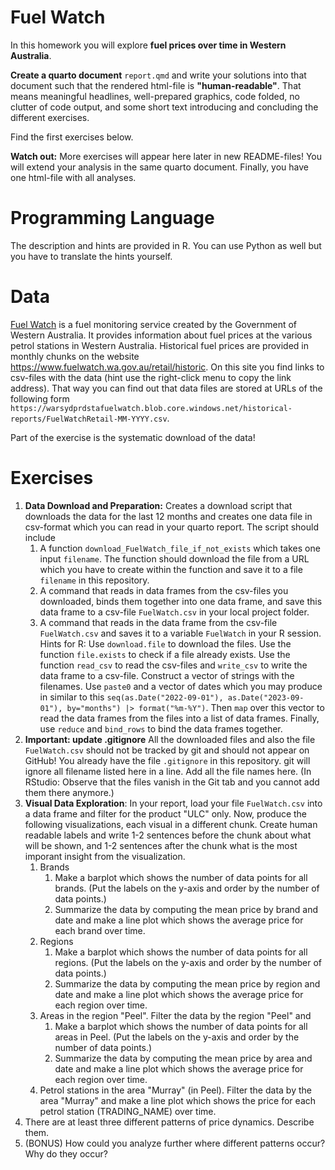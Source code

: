 # Fuel Watch

In this homework you will explore **fuel prices over time in Western Australia**. 

**Create a quarto document** `report.qmd` and write your solutions into that document such that the rendered html-file is **"human-readable"**. That means meaningful headlines, well-prepared graphics, code folded, no clutter of code output, and some short text introducing and concluding the different exercises. 

Find the first exercises below.   

**Watch out:** More exercises will appear here later in new README-files! You will extend your analysis in the same quarto document. 
Finally, you have one html-file with all analyses. 

# Programming Language 

The description and hints are provided in R. You can use Python as well but you have to translate the hints yourself.

# Data

[Fuel Watch](https://www.fuelwatch.wa.gov.au) is a fuel monitoring service created by the Government of Western Australia. It provides information about fuel prices at the various petrol stations in Western Australia.
Historical fuel prices are provided in monthly chunks on the website https://www.fuelwatch.wa.gov.au/retail/historic. On this site you find links to csv-files with the data (hint use the right-click menu to copy the link address). That way you can find out that data files are stored at URLs of the following form `https://warsydprdstafuelwatch.blob.core.windows.net/historical-reports/FuelWatchRetail-MM-YYYY.csv`. 

Part of the exercise is the systematic download of the data! 

# Exercises

1. **Data Download and Preparation:** Creates a download script that downloads the data for the last 12 months and creates one data file in csv-format which you can read in your quarto report. The script should include
    1. A function `download_FuelWatch_file_if_not_exists` which takes one input `filename`. The function should download the file from a URL which you have to create within the function and save it to a file `filename` in this repository.  
    2. A command that reads in data frames from the csv-files you downloaded, binds them together into one data frame, and save this data frame to a csv-file `FuelWatch.csv` in your local project folder.
    3. A command that reads in the data frame from the csv-file `FuelWatch.csv` and saves it to a variable `FuelWatch` in your R session.
    Hints for R: Use `download.file` to download the files. Use the function `file.exists` to check if a file already exists. Use the function `read_csv` to read the csv-files and `write_csv` to write the data frame to a csv-file. Construct a vector of strings with the filenames. Use `paste0` and a vector of dates which you may produce in similar to this  `seq(as.Date("2022-09-01"), as.Date("2023-09-01"), by="months") |> format("%m-%Y")`. Then `map` over this vector to read the data frames from the files into a list of data frames. Finally, use `reduce` and `bind_rows` to bind the data frames together.
2. **Important: update .gitignore** All the downloaded files and also the file `FuelWatch.csv` should not be tracked by git and should not appear on GitHub! You already have the file `.gitignore` in this repository. git will ignore all filename listed here in a line. Add all the file names here. (In RStudio: Observe that the files vanish in the Git tab and you cannot add them there anymore.)
3. **Visual Data Exploration**: In your report, load your file `FuelWatch.csv` into a data frame and filter for the product "ULC" only. Now, produce the following visualizations, each visual in a different chunk. Create human readable labels and write 1-2 sentences before the chunk about what will be shown, and 1-2 sentences after the chunk what is the most imporant insight from the visualization. 
    1. Brands 
        1. Make a barplot which shows the number of data points for all brands. (Put the labels on the y-axis and order by the number of data points.)
        2. Summarize the data by computing the mean price by brand and date and make a line plot which shows the average price for each brand over time. 
    2. Regions
        1. Make a barplot which shows the number of data points for all regions. (Put the labels on the y-axis and order by the number of data points.)
        2. Summarize the data by computing the mean price by region and date and make a line plot which shows the average price for each region over time.
    3. Areas in the region "Peel". Filter the data by the region "Peel" and 
        1. Make a barplot which shows the number of data points for all areas in Peel. (Put the labels on the y-axis and order by the number of data points.)
        2. Summarize the data by computing the mean price by area and date and make a line plot which shows the average price for each region over time.    
    4. Petrol stations in the area "Murray" (in Peel). Filter the data by the area "Murray" and make a line plot which shows the price for each petrol station (TRADING_NAME) over time.
4. There are at least three different patterns of price dynamics. Describe them. 
4. (BONUS) How could you analyze further where different patterns occur? Why do they occur? 

